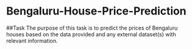 # Bengaluru-House-Price-Prediction

##Task
The purpose of this task is to predict the prices of Bengaluru houses based on the data provided and any external dataset(s) with relevant information.
